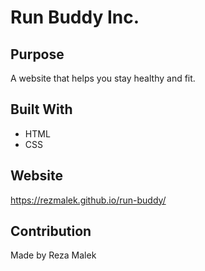# Run Buddy Inc.

## Purpose
A website that helps you stay healthy and fit.  

## Built With
- HTML
- CSS

## Website 
https://rezmalek.github.io/run-buddy/

## Contribution
Made by Reza Malek



